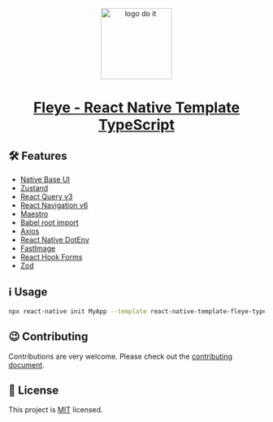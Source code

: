 <p align='center'>
  <img width='140' src='https://avatars.githubusercontent.com/u/93211860?s=200&v=4' alt='logo do it'/>
</p>

<h1 align="center">
  <a href="https://github.com/fleye-me/react-native-template-fleye-typescript">
   Fleye - React Native Template TypeScript
  </a>
</h1>

## 🛠️ Features

- [Native Base UI](https://nativebase.io)
- [Zustand](https://zustand-demo.pmnd.rs)
- [React Query v3](https://tanstack.com/query/v3)
- [React Navigation v6](https://reactnavigation.org)
- [Maestro](https://maestro.mobile.dev)
- [Babel root import](https://github.com/entwicklerstube/babel-plugin-root-import)
- [Axios](https://axios-http.com)
- [React Native DotEnv](https://github.com/goatandsheep/react-native-dotenv)
- [FastImage](https://github.com/DylanVann/react-native-fast-image)
- [React Hook Forms](https://react-hook-form.com)
- [Zod](https://github.com/colinhacks/zod)

## ℹ️ Usage

```sh
npx react-native init MyApp --template react-native-template-fleye-typescript
```

## 😉 Contributing

Contributions are very welcome. Please check out the [contributing document](CONTRIBUTING.md).

## 🧾 License

This project is [MIT](LICENSE) licensed.
